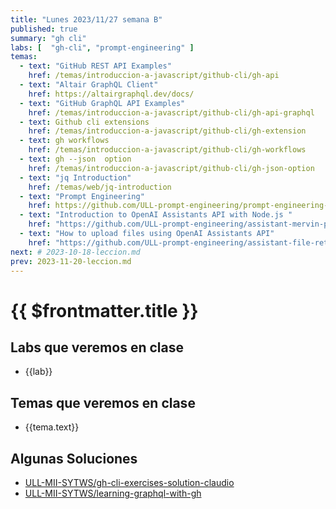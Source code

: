 ```yaml
---
title: "Lunes 2023/11/27 semana B"
published: true
summary: "gh cli"
labs: [  "gh-cli", "prompt-engineering" ]
temas: 
  - text: "GitHub REST API Examples"
    href: /temas/introduccion-a-javascript/github-cli/gh-api 
  - text: "Altair GraphQL Client"
    href: https://altairgraphql.dev/docs/
  - text: "GitHub GraphQL API Examples"
    href: /temas/introduccion-a-javascript/github-cli/gh-api-graphql 
  - text: Github cli extensions
    href: /temas/introduccion-a-javascript/github-cli/gh-extension
  - text: gh workflows
    href: /temas/introduccion-a-javascript/github-cli/gh-workflows
  - text: gh --json  option
    href: /temas/introduccion-a-javascript/github-cli/gh-json-option
  - text: "jq Introduction"
    href: /temas/web/jq-introduction
  - text: "Prompt Engineering"
    href: https://github.com/ULL-prompt-engineering/prompt-engineering-101 
  - text: "Introduction to OpenAI Assistants API with Node.js "
    href: "https://github.com/ULL-prompt-engineering/assistant-mervin-praison"
  - text: "How to upload files using OpenAI Assistants API"
    href: "https://github.com/ULL-prompt-engineering/assistant-file-retrieval-ralf"
next: # 2023-10-18-leccion.md
prev: 2023-11-20-leccion.md 
---
```

# {{ $frontmatter.title }}

## Labs que veremos en clase

<ul>
    <li  v-for="(lab, index) in $frontmatter.labs" :key="index">
    <a :href="'/practicas/'+lab">{{lab}}</a>
    </li>
</ul>

## Temas que veremos en clase

<ul>
    <li  v-for="(tema, index) in $frontmatter.temas" :key="index">
    <a :href="tema.href" target="_blank">{{tema.text}}</a>
    </li>
</ul>

## Algunas Soluciones

* [ULL-MII-SYTWS/gh-cli-exercises-solution-claudio](https://github.com/ULL-MII-SYTWS/gh-cli-exercises-solution-claudio)
* [ULL-MII-SYTWS/learning-graphql-with-gh](https://github.com/ULL-MII-SYTWS/learning-graphql-with-gh)


